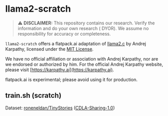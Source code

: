 # llama2-scratch

> :warning: **DISCLAIMER:** This repository contains our research. Verify the information and do your own research (
> DYOR). We assume no responsibility for accuracy or completeness.

`llama2-scratch` offers a flatpack.ai adaptation of [llama2.c](https://github.com/karpathy/llama2.c) by Andrej Karpathy, licensed under the [MIT License](https://github.com/karpathy/llama2.c/blob/master/LICENSE).

We have no official affiliation or association with Andrej Karpathy, nor are we endorsed or authorized by him. For the official Andrej Karpathy website, please visit [https://karpathy.ai](https://karpathy.ai).

flatpack.ai is experimental; please avoid using it for production.

## train.sh (scratch)

Dataset: [roneneldan/TinyStories](https://raw.githubusercontent.com/tloen/alpaca-lora/main/alpaca_data_cleaned_archive.json) ([CDLA-Sharing-1.0](https://huggingface.co/datasets/roneneldan/TinyStories#license-cdla-sharing-10))